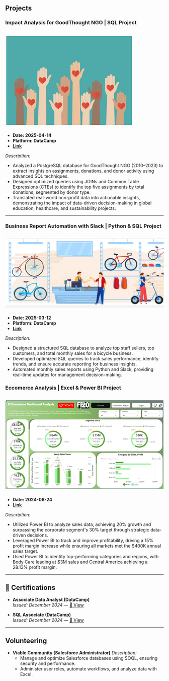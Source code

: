 
## Projects

### Impact Analysis for GoodThought NGO | SQL Project
![NGO](doc/assest/NGO.png)
---
- **Date: 2025-04-14**
- **Platform: DataCamp**
- **[Link](https://www.datacamp.com/datalab/w/8016cfc2-d174-4614-b9e2-cf5d0b96fca8)**

 *Description:*
  - Analyzed a PostgreSQL database for GoodThought NGO (2010–2023) to extract insights on assignments, donations, 
    and donor activity using advanced SQL techniques.
  - Designed optimized queries using JOINs and Common Table Expressions (CTEs) to identify 
    the top five assignments by total donations, segmented by donor type.
  - Translated real-world non-profit data into actionable insights, demonstrating the impact of 
    data-driven decision-making in global education, healthcare, and sustainability projects.
--- 

### Business Report Automation with Slack | Python & SQL Project
![Bicycle Sales](/doc/assest/Bicycle.png)
---
- **Date: 2025-03-12**
- **Platform: DataCamp**
- **[Link](https://www.datacamp.com/datalab/w/d2fe9599-b2ec-4845-95ec-a322dc293a04)**

*Description:*
- Designed a structured SQL database to analyze top staff sellers, top customers, and total monthly sales for a bicycle 
  business. 
- Developed optimized SQL queries to track sales performance, identify trends, and ensure accurate reporting for
  business insights. 
- Automated monthly sales reports using Python and Slack, providing real-time updates for management decision-making.


### Eccomerce Analysis | Excel & Power BI Project
![Eccomerce](doc/assest/rqGT7nsgQ7.png)
---
- **Date: 2024-08-24**
- **[Link](https://app.powerbi.com/view?r=eyJrIjoiZWUxNTc3YjgtYjM5OS00OGQyLWJjZDMtODk2MjRkZjNkOWZhIiwidCI6IjQ2NTRiNmYxLTBlNDctNDU3OS1hOGExLTAyZmU5ZDk0M2M3YiIsImMiOjl9)**

*Description:*
- Utilized Power BI to analyze sales data, achieving 20% growth and surpassing the corporate segment's 30% target 
  through strategic data-driven decisions. 
- Leveraged Power BI to track and improve profitability, driving a 15% profit margin increase while ensuring all 
  markets met the $400K annual sales target. 
- Used Power BI to identify top-performing categories and regions, with Body Care leading at $3M sales and Central 
  America achieving a 28.13% profit margin. 
---

## 📜 Certifications

- **Associate Data Analyst (DataCamp)**  
  *Issued: December 2024* — [🔗 View](https://www.datacamp.com/certificate/DAA0012347845230)

- **SQL Associate (DataCamp)**  
  *Issued: December 2024* — [🔗 View](https://www.datacamp.com/certificate/SQA0019048337356)
---

## Volunteering
- **Viable Community (Salesforce Administrator)**
  *Description:*
  - Manage and optimize Salesforce databases using SOQL, ensuring security and performance.
  - Administer user roles, automate workflows, and analyze data with Excel.

